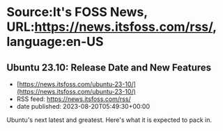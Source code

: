 # Source:It's FOSS News, URL:https://news.itsfoss.com/rss/, language:en-US

## Ubuntu 23.10: Release Date and New Features
 - [https://news.itsfoss.com/ubuntu-23-10/](https://news.itsfoss.com/ubuntu-23-10/)
 - RSS feed: https://news.itsfoss.com/rss/
 - date published: 2023-08-20T05:49:30+00:00

Ubuntu's next latest and greatest. Here's what it is expected to pack in.

